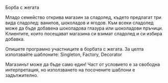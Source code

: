 Борба с жегата

Младо семейство открива магазин за сладолед, където предлагат три вида сладолед: ванилов, шоколадов и ягодов.
Към всеки сладолед може да бъде добавена шоколадова глазура или шоколадови пръчици.
Клиентите, които посещават магазина си взимат сладолед и си избира добавка.

Опишете програмно участниците в борбата с жегата. За целта използвайте шаблоните: Singleton, Factory, Decorator

Магазинът може да бъде само един!
Част от условието е за свободна интерпретация, но използването на посочените шаблони е задължително.
